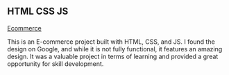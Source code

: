 ## HTML CSS JS
[Ecommerce](https://mohammadazadbc.github.io/Ecommerce/)



This is an E-commerce project built with HTML, CSS, and JS. I found the design on Google, and while it is not fully functional, it features an amazing design. It was a valuable project in terms of learning and provided a great opportunity for skill development.
